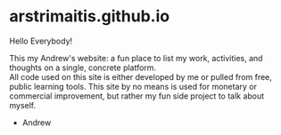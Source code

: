 # arstrimaitis.github.io
Hello Everybody!

This my Andrew's website: a fun place to list my work, activities, and thoughts on a single, concrete platform.  
All code used on this site is either developed by me or pulled from free, public learning tools.  This site by no means is used for monetary or commercial improvement, but rather my fun side project to talk about myself.

- Andrew
